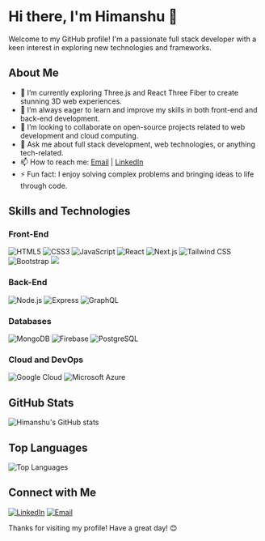 # Hi there, I'm Himanshu 👋

Welcome to my GitHub profile! I'm a passionate full stack developer with a keen interest in exploring new technologies and frameworks.

## About Me

- 🔭 I’m currently exploring Three.js and React Three Fiber to create stunning 3D web experiences.
- 🌱 I’m always eager to learn and improve my skills in both front-end and back-end development.
- 👯 I’m looking to collaborate on open-source projects related to web development and cloud computing.
- 💬 Ask me about full stack development, web technologies, or anything tech-related.
- 📫 How to reach me: [Email](mailto:hk9797592893@gmail.com) | [LinkedIn](https://www.linkedin.com/in/himanshu-kaushik-aa2003280)
- ⚡ Fun fact: I enjoy solving complex problems and bringing ideas to life through code.

## Skills and Technologies

### Front-End
![HTML5](https://img.shields.io/badge/-HTML5-E34F26?style=flat-square&logo=html5&logoColor=white)
![CSS3](https://img.shields.io/badge/-CSS3-1572B6?style=flat-square&logo=css3&logoColor=white)
![JavaScript](https://img.shields.io/badge/-JavaScript-F7DF1E?style=flat-square&logo=javascript&logoColor=black)
![React](https://img.shields.io/badge/-React-61DAFB?style=flat-square&logo=react&logoColor=black)
![Next.js](https://img.shields.io/badge/-Next.js-000000?style=flat-square&logo=next.js&logoColor=white)
![Tailwind CSS](https://img.shields.io/badge/-Tailwind_CSS-38B2AC?style=flat-square&logo=tailwind-css&logoColor=white)
![Bootstrap](https://img.shields.io/badge/-Bootstrap-563D7C?style=flat-square&logo=bootstrap&logoColor=white)
![](https://img.shields.io/badge/-Three.js-black?style=flat-square&logo=three.js&logoColor=white)



### Back-End
![Node.js](https://img.shields.io/badge/-Node.js-339933?style=flat-square&logo=node.js&logoColor=white)
![Express](https://img.shields.io/badge/-Express-000000?style=flat-square&logo=express&logoColor=white)
![GraphQL](https://img.shields.io/badge/-GraphQL-E10098?style=flat-square&logo=graphql&logoColor=white)

### Databases
![MongoDB](https://img.shields.io/badge/-MongoDB-47A248?style=flat-square&logo=mongodb&logoColor=white)
![Firebase](https://img.shields.io/badge/-Firebase-FFCA28?style=flat-square&logo=firebase&logoColor=black)
![PostgreSQL](https://img.shields.io/badge/-PostgreSQL-336791?style=flat-square&logo=postgresql&logoColor=white)

### Cloud and DevOps
![Google Cloud](https://img.shields.io/badge/-Google_Cloud-4285F4?style=flat-square&logo=google-cloud&logoColor=white)
![Microsoft Azure](https://img.shields.io/badge/-Microsoft_Azure-0078D4?style=flat-square&logo=microsoft-azure&logoColor=white)

## GitHub Stats

![Himanshu's GitHub stats](https://github-readme-stats.vercel.app/api?username=HIMANSHU6001&show_icons=true&theme=radical)

## Top Languages

![Top Languages](https://github-readme-stats.vercel.app/api/top-langs/?username=HIMANSHU6001&layout=compact&theme=radical)

## Connect with Me

[![LinkedIn](https://img.shields.io/badge/-LinkedIn-0A66C2?style=flat-square&logo=Linkedin&logoColor=white)](https://www.linkedin.com/in/himanshu-kaushik-aa2003280)
[![Email](https://img.shields.io/badge/-Email-D14836?style=flat-square&logo=Gmail&logoColor=white)](mailto:hk9797592893@gmail.com)

Thanks for visiting my profile! Have a great day! 😊

